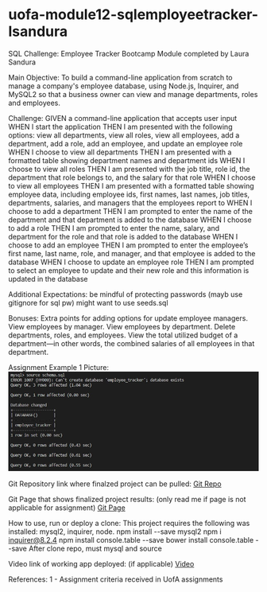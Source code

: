 # uofa-module12-sqlemployeetracker-lsandura
SQL Challenge: Employee Tracker Bootcamp Module completed by Laura Sandura

Main Objective: 
To build a command-line application from scratch to manage a company's employee database, using Node.js, Inquirer, and MySQL2 so that a business owner can view and manage departments, roles and employees.

Challenge: 
GIVEN a command-line application that accepts user input
WHEN I start the application
THEN I am presented with the following options: view all departments, view all roles, view all employees, add a department, add a role, add an employee, and update an employee role
WHEN I choose to view all departments
THEN I am presented with a formatted table showing department names and department ids
WHEN I choose to view all roles
THEN I am presented with the job title, role id, the department that role belongs to, and the salary for that role
WHEN I choose to view all employees
THEN I am presented with a formatted table showing employee data, including employee ids, first names, last names, job titles, departments, salaries, and managers that the employees report to
WHEN I choose to add a department
THEN I am prompted to enter the name of the department and that department is added to the database
WHEN I choose to add a role
THEN I am prompted to enter the name, salary, and department for the role and that role is added to the database
WHEN I choose to add an employee
THEN I am prompted to enter the employee’s first name, last name, role, and manager, and that employee is added to the database
WHEN I choose to update an employee role
THEN I am prompted to select an employee to update and their new role and this information is updated in the database

Additional Expectations:
    be mindful of protecting passwords (mayb use gitignore for sql pw)
    might want to use seeds.sql

Bonuses:
    Extra points for adding options for update employee managers. View employees by manager. View employees by department. Delete departments, roles, and employees. View the total utilized budget of a department—in other words, the combined salaries of all employees in that department.

Assignment Example 1 Picture:    
    ![TBD](mysqlpic1.JPG)




Git Repository link where finalzed project can be pulled:
    [Git Repo](https://github.com/laurabora118/uofa-module12-sqlemployeetracker-lsandura)  

Git Page that shows finalized project results: 
(only read me if page is not applicable for assignment)
    [Git Page](https://laurabora118.github.io/uofa-module12-sqlemployeetracker-lsandura/)  

How to use, run or deploy a clone:
    This project requires the following was installed: mysql2, inquirer, node.
    npm install --save mysql2
    npm i inquirer@8.2.4
    npm install console.table --save
    bower install console.table --save
    After clone repo, must mysql and source


Video link of working app deployed: (if applicable)
    [Video](https://watch.screencastify.com/v/QqfjID9QAKmivwPmeKhm)  

References:
    1 - Assignment criteria received in UofA assignments


